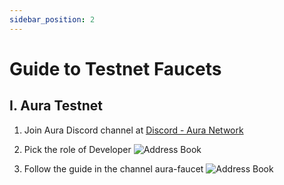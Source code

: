 ```yaml
---
sidebar_position: 2
---
```


# Guide to Testnet Faucets
 
## I. Aura Testnet

1. Join Aura Discord channel at [Discord - Aura Network](https://discord.gg/CUDB28YJf3)

2. Pick the role of Developer
![Address Book](/img/pyxis-safe/aura_testnet_faucet_1.png)

3. Follow the guide in the channel aura-faucet
![Address Book](/img/pyxis-safe/aura_testnet_faucet_2.png)